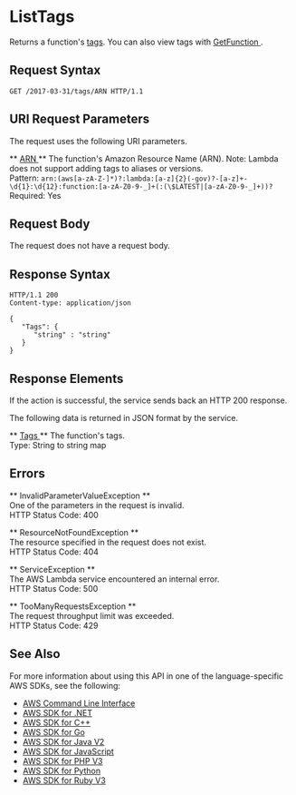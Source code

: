 # ListTags<a name="API_ListTags"></a>

Returns a function's [tags](https://docs.aws.amazon.com/lambda/latest/dg/tagging.html)\. You can also view tags with [ GetFunction ](API_GetFunction.md)\.

## Request Syntax<a name="API_ListTags_RequestSyntax"></a>

```
GET /2017-03-31/tags/ARN HTTP/1.1
```

## URI Request Parameters<a name="API_ListTags_RequestParameters"></a>

The request uses the following URI parameters\.

 ** [ ARN ](#API_ListTags_RequestSyntax) **   <a name="SSS-ListTags-request-Resource"></a>
The function's Amazon Resource Name \(ARN\)\. Note: Lambda does not support adding tags to aliases or versions\.  
Pattern: `arn:(aws[a-zA-Z-]*)?:lambda:[a-z]{2}(-gov)?-[a-z]+-\d{1}:\d{12}:function:[a-zA-Z0-9-_]+(:(\$LATEST|[a-zA-Z0-9-_]+))?`   
Required: Yes

## Request Body<a name="API_ListTags_RequestBody"></a>

The request does not have a request body\.

## Response Syntax<a name="API_ListTags_ResponseSyntax"></a>

```
HTTP/1.1 200
Content-type: application/json

{
   "Tags": { 
      "string" : "string" 
   }
}
```

## Response Elements<a name="API_ListTags_ResponseElements"></a>

If the action is successful, the service sends back an HTTP 200 response\.

The following data is returned in JSON format by the service\.

 ** [ Tags ](#API_ListTags_ResponseSyntax) **   <a name="SSS-ListTags-response-Tags"></a>
The function's tags\.  
Type: String to string map

## Errors<a name="API_ListTags_Errors"></a>

 ** InvalidParameterValueException **   
One of the parameters in the request is invalid\.  
HTTP Status Code: 400

 ** ResourceNotFoundException **   
The resource specified in the request does not exist\.  
HTTP Status Code: 404

 ** ServiceException **   
The AWS Lambda service encountered an internal error\.  
HTTP Status Code: 500

 ** TooManyRequestsException **   
The request throughput limit was exceeded\.  
HTTP Status Code: 429

## See Also<a name="API_ListTags_SeeAlso"></a>

For more information about using this API in one of the language\-specific AWS SDKs, see the following:
+  [ AWS Command Line Interface](https://docs.aws.amazon.com/goto/aws-cli/lambda-2015-03-31/ListTags) 
+  [ AWS SDK for \.NET](https://docs.aws.amazon.com/goto/DotNetSDKV3/lambda-2015-03-31/ListTags) 
+  [ AWS SDK for C\+\+](https://docs.aws.amazon.com/goto/SdkForCpp/lambda-2015-03-31/ListTags) 
+  [ AWS SDK for Go](https://docs.aws.amazon.com/goto/SdkForGoV1/lambda-2015-03-31/ListTags) 
+  [ AWS SDK for Java V2](https://docs.aws.amazon.com/goto/SdkForJavaV2/lambda-2015-03-31/ListTags) 
+  [ AWS SDK for JavaScript](https://docs.aws.amazon.com/goto/AWSJavaScriptSDK/lambda-2015-03-31/ListTags) 
+  [ AWS SDK for PHP V3](https://docs.aws.amazon.com/goto/SdkForPHPV3/lambda-2015-03-31/ListTags) 
+  [ AWS SDK for Python](https://docs.aws.amazon.com/goto/boto3/lambda-2015-03-31/ListTags) 
+  [ AWS SDK for Ruby V3](https://docs.aws.amazon.com/goto/SdkForRubyV3/lambda-2015-03-31/ListTags) 